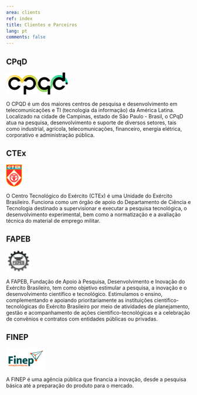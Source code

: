 ```yaml
---
area: clients
ref: index
title: Clientes e Parceiros
lang: pt
comments: false
---
```


## CPqD

<img src="/img/clients/CPqD.png" style="height: 60px" />

O CPQD é um dos maiores centros de pesquisa e desenvolvimento em telecomunicações e TI (tecnologia da informação) da América Latina. Localizado na cidade de Campinas, estado de São Paulo - Brasil, o CPqD atua na pesquisa, desenvolvimento e suporte de diversos setores, tais como industrial, agrícola, telecomunicações, financeiro, energia elétrica, corporativo e administração pública.

## CTEx

<img src="/img/clients/CTEx.png" style="height: 60px" />

O Centro Tecnológico do Exército (CTEx) é uma Unidade do Exército Brasileiro. Funciona como um órgão de apoio do Departamento de Ciência e Tecnologia destinado a supervisionar e executar a pesquisa tecnológica, o desenvolvimento experimental, bem como a normatização e a avaliação técnica do material de emprego militar.

## FAPEB

<img src="/img/clients/fapeb.gif" style="height: 60px" />

A FAPEB, Fundação de Apoio à Pesquisa, Desenvolvimento e Inovação do Exército Brasileiro, tem como objetivo estimular a pesquisa, a inovação e o desenvolvimento científico e tecnológico. Estimulamos o ensino, complementando e apoiando prioritariamente as instituições científico-tecnológicas do Exército Brasileiro por meio de atividades de planejamento, gestão e acompanhamento de ações científico-tecnológicas e a celebração de convênios e contratos com entidades públicas ou privadas.

## FINEP

<img src="/img/clients/finep.gif" style="height: 60px" />

A FINEP é uma agência pública que financia a inovação, desde a pesquisa básica até a preparação do produto para o mercado.